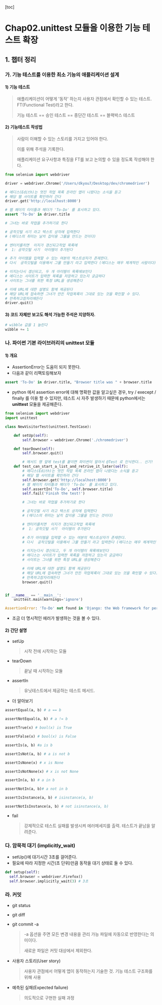 [toc]

# Chap02.unittest 모듈을 이용한 기능 테스트 확장

## 1. 챕터 정리

### 가. 기능 테스트를 이용한 최소 기능의 애플리케이션 설계

#### 1) 기능 테스트

> 애플리케이션이 어떻게 '동작' 하는지 사용자 관점에서 확인할 수 있는 테스트. FT(Functional Test)라고 한다.
>
> 기능 테스트 == 승인 테스트 == 종단간 테스트 == 블랙박스 테스트

#### 2) 기능테스트 작성법

> 사람이 이해할 수 있는 스토리를 가지고 있어야 한다.
>
> 이를 위해 주석을 기록한다.
>
> 애플리케이션 요구사항과 특징을 FT를 보고 논의할 수 있을 정도록 작성해야 한다.

```python
from selenium import webdriver

driver = webdriver.Chrome('/Users/dkyou7/Desktop/dev/chromedriver')

# 에디스(Edith)는 멋진 작업 목록 온라인 앱이 나왔다는 소식을 듣고
# 해당 웹 사이트를 확인하러 간다
driver.get('http://localhost:8000')

# 웹 페이지 타이틀과 헤더가 'To-Do' 를 표시하고 있다.
assert 'To-Do' in driver.title

# 그녀는 바로 작업을 추가하기로 한다

# 공작깃털 사기 라고 텍스트 상자에 입력한다
# (에디스의 취미는 날치 잡이용 그물을 만드는 것이다)

# 엔터키를치면  이지가 갱신되고작업 목록에
#  1: 공작깃털 사기  아이템이 추가된다

# 추가 아이템을 입력할 수 있는 여분의 텍스트상자가 존재한다.
# 다시  공작깃털을 이용해서 그물 만들기 라고 입력한다 (에디스는 매우 체계적인 사람이다)

# 이지는다시 갱신되고, 두 개 아이템이 목록에보인다
# 에디스는 사이트가 입력한 목록을 저장하고 있는지 궁금하다
# 사이트는 그녀를 위한 특정 URL을 생성해준다

# 이때 URL에 대한 설명도 함께 제공된다
# 해당 URL에 접속하면 그녀가 만든 작업목록이 그대로 있는 것을 확인할 수 있다.
# 만족하고잠자리에든다
driver.quit()
```

#### 3) 코드 자체만 보고도 해석 가능한 주석은 지양하자.

```python
# wibble 값을 1 늘린다 
wibble += 1
```

### 나. 파이썬 기본 라이브러리의 unittest 모듈

#### 1) 개요

- AssertionError는 도움이 되지 못한다.
- 다음과 같이 리팩토링해보자

```python
assert 'To-Do' in driver.title, "Browser title was " + browser.title
```

- python 에서 assertion error에 대해 명확한 값을 알고싶은 경우, try / execept / finally 를 이용 할 수 있지만, 테스트 시 자주 발생하기 때문에 python에서는 **unittest** 모듈을 제공해준다.

```python
from selenium import webdriver
import unittest

class NewVisitorTest(unittest.TestCase):

    def setUp(self):
        self.browser = webdriver.Chrome('./chromedriver')

    def tearDown(self):
        self.browser.quit()

        # 메서드 명 앞에 test를 붙이면 파이썬이 알아서 @Test 로 인식한다.. 신기!
    def test_can_start_a_list_and_retrive_it_later(self):
        # 에디스(Edith)는 멋진 작업 목록 온라인 앱이 나왔다는 소식을 듣고
        # 해당 웹 사이트를 확인하러 간다
        self.browser.get('http://localhost:8000')
        # 웹 페이지 타이틀과 헤더가 'To-Do' 를 표시하고 있다.
        self.assertIn('To-Do', self.browser.title)
        self.fail('Finish the test!')

        # 그녀는 바로 작업을 추가하기로 한다

        # 공작깃털 사기 라고 텍스트 상자에 입력한다
        # (에디스의 취미는 날치 잡이용 그물을 만드는 것이다)

        # 엔터키를치면  이지가 갱신되고작업 목록에
        #  1: 공작깃털 사기  아이템이 추가된다

        # 추가 아이템을 입력할 수 있는 여분의 텍스트상자가 존재한다.
        # 다시  공작깃털을 이용해서 그물 만들기 라고 입력한다 (에디스는 매우 체계적인 사람이다)

        # 이지는다시 갱신되고, 두 개 아이템이 목록에보인다
        # 에디스는 사이트가 입력한 목록을 저장하고 있는지 궁금하다
        # 사이트는 그녀를 위한 특정 URL을 생성해준다

        # 이때 URL에 대한 설명도 함께 제공된다
        # 해당 URL에 접속하면 그녀가 만든 작업목록이 그대로 있는 것을 확인할 수 있다.
        # 만족하고잠자리에든다
        browser.quit()


if __name__ == '__main__':
    unittest.main(warnings='ignore')
```

```python
AssertionError: 'To-Do' not found in 'Django: the Web framework for perfectionists with deadlines.'
```

- 조금 더 명시적인 에러가 발생하는 것을 볼 수 있다.

#### 2) 간단 설명

- setUp

  > 시작 전에 시작하는 모듈

- tearDown

  > 끝날 때 시작하는 모듈

- assertIn

  > 유닛테스트에서 제공하는 테스트 메서드.

- 더 알아보기

```python
assertEqual(a, b) # a == b

assertNotEqual(a, b) # a != b

assertTrue(x) # bool(x) is True

assertFalse(x) # bool(x) is False

assertIs(a, b) #a is b

assertIsNot(a, b) # a is not b

assertIsNone(x) # x is None

assertIsNotNone(x) # x is not None

assertIn(a, b) # a in b

assertNotIn(a, b)# a not in b

assertIsInstance(a, b) # isinstance(a, b)

assertNotIsInstance(a, b) # not isinstance(a, b)
```

- fail

  > 강제적으로 테스트 실패를 발생시켜 에러메세지를 출력. 테스트가 끝남을 알려준다.

### 다. 암묵적 대기 (implicitly_wait)

- setUp()에 대기시간 3초를 걸어준다.
- 필요에 따라 지정한 시간(초 단위)만큼 동작을 대기 상태로 둘 수 있다.

```python
def setup(self):
  self.browser = webdriver.Firefox() 
  self.browser.implicitly_wait(3) # 3초
```

### 라. 커밋

- git status

- git diff

- git commit -a

  > -a 옵션을 주면 모든 변경 내용을 관리 가능 파일에 자동으로 반영한다는 의미이다.
  >
  > 새로운 파일은 커밋 대상에서 제외한다.

- 사용자 스토리(User story)

  > 사용자 관점에서 어떻게 앱이 동작하는지 기술한 것. 기능 테스트 구조화를 위해 사용

- 예측된 실패(Expected failure)

  > 의도적으로 구현한 실패 과정





##### 

